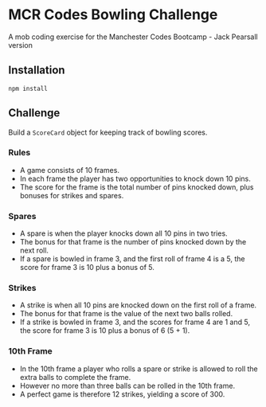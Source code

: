 # MCR Codes Bowling Challenge
A mob coding exercise for the Manchester Codes Bootcamp - Jack Pearsall version

## Installation
`npm install`

## Challenge
Build a `ScoreCard` object for keeping track of bowling scores.

### Rules
* A game consists of 10 frames. 
* In each frame the player has two opportunities to knock down 10 pins. 
* The score for the frame is the total number of pins knocked down, plus bonuses for strikes and spares.

### Spares
* A spare is when the player knocks down all 10 pins in two tries. 
* The bonus for that frame is the number of pins knocked down by the next roll. 
* If a spare is bowled in frame 3, and the first roll of frame 4 is a 5, the score for frame 3 is 10 plus a bonus of 5.

### Strikes
* A strike is when all 10 pins are knocked down on the first roll of a frame. 
* The bonus for that frame is the value of the next two balls rolled.
* If a strike is bowled in frame 3, and the scores for frame 4 are 1 and 5, the score for frame 3 is 10 plus a bonus of 6 (5 + 1).

### 10th Frame
* In the 10th frame a player who rolls a spare or strike is allowed to roll the extra balls to complete the frame. 
* However no more than three balls can be rolled in the 10th frame.
* A perfect game is therefore 12 strikes, yielding a score of 300.